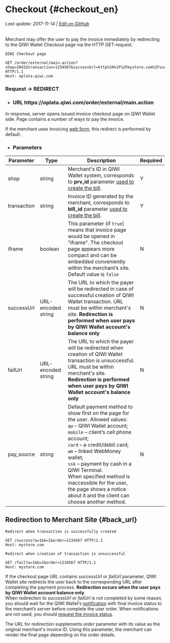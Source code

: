 # Checkout {#checkout_en}

###### Last update: 2017-11-14 | [Edit on GitHub](https://github.com/QIWI-API/pull-payments-docs/blob/master/_checkout_en.html.md)

Merchant may offer the user to pay the invoice immediately by redirecting to the QIWI Wallet Сheckout page via the HTTP GET-request.

~~~text
QIWI Checkout page
~~~
~~~http
GET /order/external/main.action?shop=2042&transaction=1234567&successUrl=http%3A%2F%2Fmystore.com%2Fsuccess%3Fa%3D1%26b%3D2&failUrl=http%3A%2F%2Fmystore.com%2Ffail%3Fa%3D1%26b%3D2&pay_source=qw HTTP/1.1
Host: oplata.qiwi.com
~~~

<h3 class="request method">Request → REDIRECT</h3>

<ul class="nestedList url">
    <li><h3>URL <span>https://oplata.qiwi.com/order/external/main.action</span></h3>
    </li>
</ul>

<aside class="notice">
In response, server opens issued invoice checkout page on QIWI Wallet side. Page contains a number of ways to pay the invoice.

If the merchant uses invoicing <a href="#webform_en">web form</a>, this redirect is performed by default.
</aside>

<ul class="nestedList params">
    <li><h3>Parameters</h3>
    </li>
</ul>


Parameter|Type|Description|Required
---------|--------|---|------
shop| string |Merchant's ID in QIWI Wallet system, corresponds to **prv_id** parameter [used to create the bill](#invoice).|Y
transaction| string |Invoice ID generated by the merchant, corresponds to **bill_id** parameter [used to create the bill](#invoice).|Y
iframe| boolean | This parameter (if `true`) means that invoice page would be opened in "iframe". The checkout page appears more compact and can be embedded conveniently within the merchant’s site. Default value is `false`|N
successUrl |URL-encoded string| The URL to which the payer will be redirected in case of successful creation of QIWI Wallet transaction. URL must be within merchant's site. **Redirection is performed when user pays by QIWI Wallet account's balance only** | N
failUrl |URL-encoded string | The URL to which the payer will be redirected when creation of QIWI Wallet transaction is unsuccessful. URL must be within merchant's site. **Redirection is performed when user pays by QIWI Wallet account's balance only** |N
pay_source |string| Default payment method to show first on the page for the user. Allowed values:<br>`qw` – QIWI Wallet account;<br> `mobile` – client’s cell phone account;<br> `card` – a credit/debit card;<br> `wm` – linked WebMoney wallet;<br> `ssk` – payment by cash in a QIWI Terminal.<br> When specified method is inaccessible for the user, the page shows a notice about it and the client can choose another method.|N

## Redirection to Merchant Site {#back_url}

~~~text
Redirect when transaction is successfully created
~~~
~~~http
GET /success?a=1&b=2&order=1234567 HTTP/1.1
Host: mystore.com
~~~
~~~text
Redirect when creation of transaction is unsuccessful
~~~
~~~http
GET /fail?a=1&b=2&order=1234567 HTTP/1.1
Host: mystore.com
~~~

<aside class="notice">
If the checkout page URL contains <i>successUrl</i> or <i>failUrl</i> parameter, QIWI Wallet site redirects the user back to the corresponding URL after completing the payment process. <b>Redirection occurs when the user pays by QIWI Wallet account balance only</b>.
</aside>

<aside class="warning">
When redirection to <i>successUrl</i> or <i>failUrl</i> is not completed by some reason, you should wait for the QIWI Wallet’s <a href="#notification_en">notification</a> with final invoice status to the merchant’s server before complete the user order. When notifications are not used, you should <a href="#invoice-status">request the invoice status</a>.
</aside>

The URL for redirection supplements <i>order</i> parameter with its value as the original merchant's invoice ID. Using this parameter, the merchant can render the final page depending on the order details.
